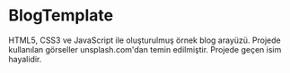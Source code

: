 # BlogTemplate
HTML5, CSS3 ve JavaScript ile oluşturulmuş örnek blog arayüzü.
Projede kullanılan görseller unsplash.com'dan temin edilmiştir.
Projede geçen isim hayalidir.
